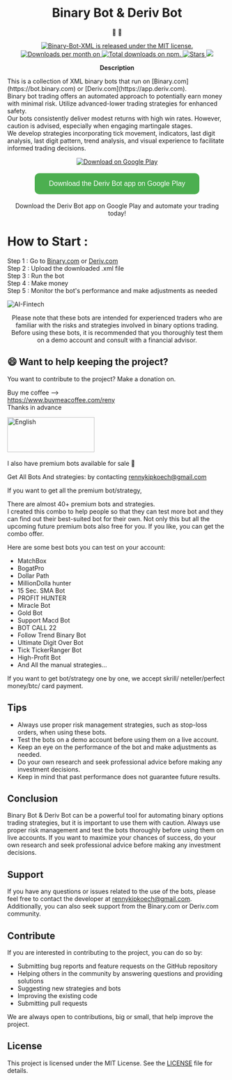 <h1 align="center">
Binary Bot & Deriv Bot
</h1>

<p align="center">
   📄 🚀
</p>

<p align="center">

<a href="https://github.com/Tr-reny/Binary-Bot-XML/blob/main/LICENSE">
 <img src="https://img.shields.io/badge/license-MIT-blue.svg" alt="Binary-Bot-XML is released under the MIT license." />
  </a>
  
   <a href="https://github.com/Tr-reny/Binary-Bot-XML/graphs/traffic">
   <img src="https://img.shields.io/npm/dm/gatsby.svg" alt="Downloads per month on " />
 </a>
 
   <a href="https://github.com/Tr-reny/Binary-Bot-XML/graphs/traffic">
    <img src="https://img.shields.io/npm/dt/gatsby.svg" alt="Total downloads on npm." />
  
   <a href="https://img.shields.io/github/stars/Tr-reny/Binary-Bot-XML?style=social">
  <img src="https://img.shields.io/github/stars/Tr-reny/Binary-Bot-XML?style=social" alt="Stars" />
 </a>

   <a href="https://komarev.com/ghpvc/?username=Tr-reny&color=green">
      <img src="https://komarev.com/ghpvc/?username=Tr-reny&color=green" />
   </a>
 
</p>

<p align="center">
  <strong>
   Description
  </strong>
</p>
<p>
This is a collection of XML binary bots that run on [Binary.com](https://bot.binary.com) or [Deriv.com](https://app.deriv.com).</br>
Binary bot trading offers an automated approach to potentially earn money with minimal risk. Utilize advanced-lower trading strategies for enhanced safety.</br>
Our bots consistently deliver modest returns with high win rates. However, caution is advised, especially when engaging martingale stages.</br>
We develop strategies incorporating tick movement, indicators, last digit analysis, last digit pattern, trend analysis, and visual experience to facilitate informed trading decisions.
</p>

<p align="center">
   <a href="https://play.google.com/store/apps/details?id=com.tr_reny.derivbot&pli=1">
      <img src="https://play.google/howplayworks/static/assets/logo/play_logo2x.webp" alt="Download on Google Play" />
   </a>
</p>


<p align="center">
   <a href="https://play.google.com/store/apps/details?id=com.tr_reny.derivbot&pli=1">
      <button style="background-color: #4CAF50; /* Green */
  border: none;
  color: white;
  padding: 15px 32px;
  text-align: center;
  text-decoration: none;
  display: inline-block;
  font-size: 16px;
  margin: 4px 2px;
  transition-duration: 0.4s;
  cursor: pointer;
  border-radius: 10px;">Download the Deriv Bot app on Google Play</button>
   </a>
</p>


<p align="center">Download the Deriv Bot app on Google Play and automate your trading today!</p>

# How to Start :

Step 1 : Go to [Binary.com](https://bot.binary.com) or [Deriv.com](https://app.deriv.com)</br>
Step 2 : Upload the downloaded .xml file</br>
Step 3 : Run the bot</br>
Step 4 : Make money</br>
Step 5 : Monitor the bot's performance and make adjustments as needed

![AI-Fintech](https://play-lh.googleusercontent.com/FOalJdfbxE-NGIvPAynzw3SM-KB5d_eHgEvZke6l5R1ECUxTh9Y-6aZJ--UwblZ_C_g=w3840-h2160-rw)
<p align="center">
Please note that these bots are intended for experienced traders who are familiar with the risks and strategies involved in binary options trading. Before using these bots, it is recommended that you thoroughly test them on a demo account and consult with a financial advisor.
</p>

## 😄 Want to help keeping the project?<br>

You want to contribute to the project? Make a donation on.

Buy me coffee --> \
https://www.buymeacoffee.com/reny \
Thanks in advance 

<a href="https://www.paypal.com/cgi-bin/webscr?cmd=_s-xclick&hosted_button_id=4R7Y853ARZGB2&source=url">
    <img src="https://raw.githubusercontent.com/iqoptionapi/iqoptionapi/master/docs/paypal-donate-button.png"
        alt="English" width="200" height="80" />
        </a>
     
</br>
</br>
I also have premium bots available for sale 💸 

Get All Bots And strategies: by contacting rennykipkoech@gmail.com

If you want to get all the premium bot/strategy, 

There are almost 40+ premium bots and strategies.</br>
I created this combo to help people so that they can test more bot and they can find out their best-suited bot for their own. Not only this but all the upcoming future premium bots also free for you. If you like, you can get the combo offer.

Here are some best bots you can test on your account:
- MatchBox
- BogatPro
- Dollar Path
- MillionDolla hunter
- 15 Sec. SMA Bot
- PROFIT HUNTER
- Miracle Bot
- Gold Bot
- Support Macd Bot
- BOT CALL 22
- Follow Trend Binary Bot
- Ultimate Digit Over Bot
- Tick TickerRanger Bot
- High-Profit Bot
- And All the manual strategies...

If you want to get bot/strategy one by one, we accept skrill/ neteller/perfect money/btc/ card payment.

## Tips

- Always use proper risk management strategies, such as stop-loss orders, when using these bots.
- Test the bots on a demo account before using them on a live account.
- Keep an eye on the performance of the bot and make adjustments as needed.
- Do your own research and seek professional advice before making any investment decisions.
- Keep in mind that past performance does not guarantee future results.

## Conclusion

Binary Bot & Deriv Bot can be a powerful tool for automating binary options trading strategies, but it is important to use them with caution. Always use proper risk management and test the bots thoroughly before using them on live accounts. If you want to maximize your chances of success, do your own research and seek professional advice before making any investment decisions.

## Support

If you have any questions or issues related to the use of the bots, please feel free to contact the developer at rennykipkoech@gmail.com. Additionally, you can also seek support from the Binary.com or Deriv.com community.

## Contribute

If you are interested in contributing to the project, you can do so by:
- Submitting bug reports and feature requests on the GitHub repository
- Helping others in the community by answering questions and providing solutions
- Suggesting new strategies and bots
- Improving the existing code
- Submitting pull requests

We are always open to contributions, big or small, that help improve the project.

## License

This project is licensed under the MIT License. See the [LICENSE](https://github.com/Tr-reny/Binary-Bot-XML/blob/master/LICENCE) file for details.
